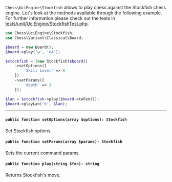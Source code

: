 `Chess\UciEngine\Stockfish` allows to play chess against the Stockfish chess engine. Let's look at the methods available through the following example. For further information please check out the tests in [tests/unit/UciEngine/StockfishTest.php](https://github.com/chesslablab/php-chess/blob/master/tests/unit/UciEngine/StockfishTest.php).

```php
use Chess\UciEngine\Stockfish;
use Chess\Variant\Classical\Board;

$board = new Board();
$board->play('w', 'e4');

$stockfish = (new Stockfish($board))
    ->setOptions([
        'Skill Level' => 9
    ])
    ->setParams([
        'depth' => 3
    ]);

$lan = $stockfish->play($board->toFen());
$board->playLan('b', $lan);
```
---

#### `public function setOptions(array $options): Stockfish`

Set Stockfish options.

#### `public function setParams(array $params): Stockfish`

Sets the current command params.

#### `public function play(string $fen): string`

Returns Stockfish's move.
